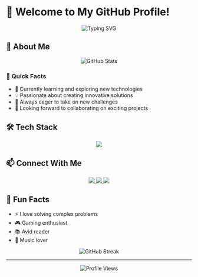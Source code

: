 # 👋 Welcome to My GitHub Profile!

<div align="center">
  <img src="https://readme-typing-svg.herokuapp.com?font=Fira+Code&weight=500&size=40&pause=1000&color=2E8BC0&center=true&vCenter=true&width=600&height=100&lines=Hello%2C+I'm+Salarda;Welcome+to+my+profile!" alt="Typing SVG" />
</div>

## 🚀 About Me

<div align="center">
  <img src="https://github-readme-stats.vercel.app/api?username=salarda143&show_icons=true&theme=radical" alt="GitHub Stats" />
</div>

### 💫 Quick Facts
- 🌱 Currently learning and exploring new technologies
- 💡 Passionate about creating innovative solutions
- 🎯 Always eager to take on new challenges
- 🌟 Looking forward to collaborating on exciting projects

## 🛠️ Tech Stack
<div align="center">
  <img src="https://skillicons.dev/icons?i=js,html,css,react,nodejs,git,github&theme=dark" />
</div>

## 📫 Connect With Me
<div align="center">
  <a href="mailto:your.email@example.com">
    <img src="https://img.shields.io/badge/Email-D14836?style=for-the-badge&logo=gmail&logoColor=white" />
  </a>
  <a href="https://linkedin.com/in/your-profile">
    <img src="https://img.shields.io/badge/LinkedIn-0077B5?style=for-the-badge&logo=linkedin&logoColor=white" />
  </a>
  <a href="https://twitter.com/your-handle">
    <img src="https://img.shields.io/badge/Twitter-1DA1F2?style=for-the-badge&logo=twitter&logoColor=white" />
  </a>
</div>

## 🌟 Fun Facts
- ⚡ I love solving complex problems
- 🎮 Gaming enthusiast
- 📚 Avid reader
- 🎵 Music lover

<div align="center">
  <img src="https://github-readme-streak-stats.herokuapp.com/?user=salarda143&theme=radical" alt="GitHub Streak" />
</div>

---
<div align="center">
  <img src="https://komarev.com/ghpvc/?username=salarda143&style=flat-square&color=blue" alt="Profile Views" />
</div>

<!---
salarda143/salarda143 is a ✨ special ✨ repository because its `README.md` (this file) appears on your GitHub profile.
You can click the Preview link to take a look at your changes.
--->
